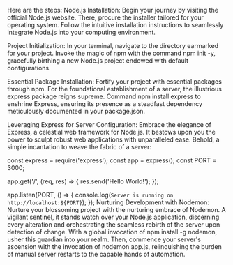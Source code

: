 Here are the steps:
Node.js Installation: Begin your journey by visiting the official Node.js website. There, procure the installer tailored for your operating system. Follow the intuitive installation instructions to seamlessly integrate Node.js into your computing environment.

Project Initialization: In your terminal, navigate to the directory earmarked for your project. Invoke the magic of npm with the command npm init -y, gracefully birthing a new Node.js project endowed with default configurations.

Essential Package Installation: Fortify your project with essential packages through npm. For the foundational establishment of a server, the illustrious express package reigns supreme. Command npm install express to enshrine Express, ensuring its presence as a steadfast dependency meticulously documented in your package.json.

Leveraging Express for Server Configuration: Embrace the elegance of Express, a celestial web framework for Node.js. It bestows upon you the power to sculpt robust web applications with unparalleled ease. Behold, a simple incantation to weave the fabric of a server:


const express = require('express');
const app = express();
const PORT = 3000;

app.get('/', (req, res) => {
  res.send('Hello World!');
});

app.listen(PORT, () => {
  console.log(`Server is running on http://localhost:${PORT}`);
});
Nurturing Development with Nodemon: Nurture your blossoming project with the nurturing embrace of Nodemon. A vigilant sentinel, it stands watch over your Node.js application, discerning every alteration and orchestrating the seamless rebirth of the server upon detection of change. With a global invocation of npm install -g nodemon, usher this guardian into your realm. Then, commence your server's ascension with the invocation of nodemon app.js, relinquishing the burden of manual server restarts to the capable hands of automation.